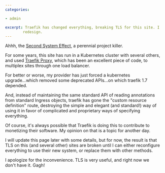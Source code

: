 ```yaml
---
categories:

- admin

excerpt: Traefik has changed everything, breaking TLS for this site. I'm not a fan of the
        redesign.
---
```


Ahhh, the [Second System Effect](https://en.wikipedia.org/wiki/Second-system_effect),
a perennial project killer.

For some years, this site has run in a Kubernetes cluster with several others, and
used [Traefik Proxy](https://traefik.io/traefik/), which has been an excellent piece of code, to
multiplex sites through one load balancer.

For better or worse, my provider has just forced a kubernetes upgrade...which removed some
deprecated APIs...on which traefik 1.7 depended.

And, instead of maintaining the same standard API of reading annotations from standard Ingress
objects, traefik has gone the "custom resource definition" route, destroying the simple and
elegant (and standard!) way of using it in favor of complicated and proprietary ways of specifying
everything.

Of course, it's always possible that Traefik is doing this to contribute to monetizing their
software. My opinion on that is a topic for another day.

I will update this page later with some details, but for now, the result is that TLS on this (and
several other) sites are broken until I can either reconfigure everything to use their new system,
or replace them with other methods.

I apologize for the inconvenience. TLS is very useful, and right now we don't have it. Gagh!